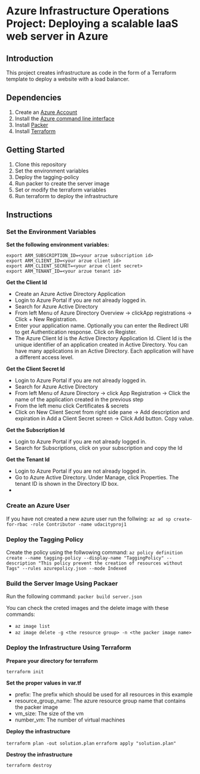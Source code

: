 # Azure Infrastructure Operations Project: Deploying a scalable IaaS web server in Azure

## Introduction
This project creates infrastructure as code in the form of a Terraform template to deploy a website with a load balancer.

## Dependencies
1. Create an [Azure Account](https://portal.azure.com) 
2. Install the [Azure command line interface](https://docs.microsoft.com/en-us/cli/azure/install-azure-cli?view=azure-cli-latest)
3. Install [Packer](https://www.packer.io/downloads)
4. Install [Terraform](https://www.terraform.io/downloads.html)

## Getting Started
1. Clone this repository
2. Set the environment variables
3. Deploy the tagging-policy
4. Run packer to create the server image
5. Set or modify the terraform variables
6. Run terraform to deploy the infrastructure

## Instructions

### Set the Environment Variables

**Set the following environment variables:**
```
export ARM_SUBSCRIPTION_ID=<your arzue subscription id>
export ARM_CLIENT_ID=<your arzue client id>
export ARM_CLIENT_SECRET=<your arzue client secret>
export ARM_TENANT_ID=<your arzue tenant id>
```

**Get the Client Id**
- Create an Azure Active Directory Application
- Login to Azure Portal if you are not already logged in.
- Search for Azure Active Directory
- From left Menu of Azure Directory Overview -> clickApp registrations -> Click + New Registration.
- Enter your application name. Optionally you can enter the Redirect URI to get Authentication response. Click on Register.
- The Azure Client Id is the Active Directory Application Id. Client Id is the unique identifier of an application created in Active Directory. You can have many applications in an Active Directory. Each application will have a different access level.

**Get the Client Secret Id**
- Login to Azure Portal if you are not already logged in.
- Search for Azure Active Directory
- From left Menu of Azure Directory -> click App Registration -> Click the name of the application created in the previous step
- From the left menu click Certificates & secrets
- Click on New Client Secret from right side pane -> Add description and expiration in Add a Client Secret screen -> Click Add button. Copy value.

**Get the Subscription Id**
- Login to Azure Portal if you are not already logged in.
- Search for Subscriptions, click on your subscription and copy the Id

**Get the Tenant Id**
- Login to Azure Portal if you are not already logged in.
- Go to Azure Active Directory. Under Manage, click Properties. The tenant ID is shown in the Directory ID box.
- 
### Create an Azure User
If you have not created a new azure user run the follwing:
```az ad sp create-for-rbac -role Contributor -name udacityproj1```

### Deploy the Tagging Policy
Create the policy using the follwowing command:
```az policy definition create --name tagging-policy --display-name "TaggingPolicy" --description "This policy prevent the creation of resources without Tags" --rules azurepolicy.json --mode Indexed```

### Build the Server Image Using Packaer

Run the following command:
```packer build server.json```

You can check the creted images and the delete image with these commands:

- ```az image list```
- ```az image delete -g <the resource group> -n <the packer image name>```


### Deploy the Infrastructure Using Terraform

**Prepare your directory for terraform**

```terraform init```

**Set the proper values in var.tf**

- prefix: The prefix which should be used for all resources in this example
- resource_group_name: The azure resource group name that contains the packer image
- vm_size: The size of the vm
- number_vm: The number of virtual machines

**Deploy the infrastructure**

```terraform plan -out solution.plan```
```erraform apply "solution.plan"```

**Destroy the infrastructure**

```terraform destroy```


